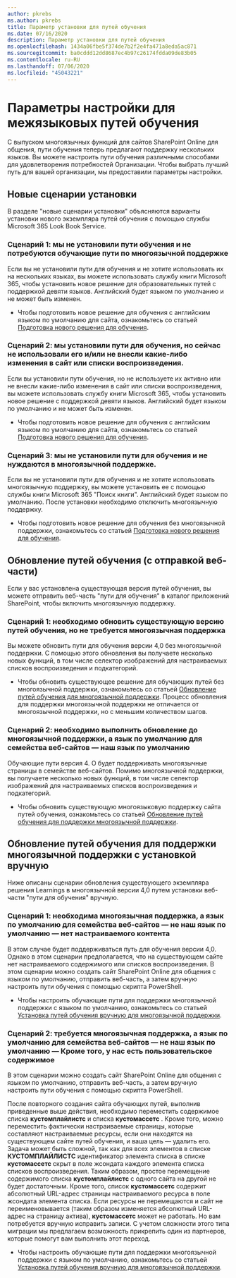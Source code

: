 ```yaml
---
author: pkrebs
ms.author: pkrebs
title: Параметр установки для путей обучения
ms.date: 07/16/2020
description: Параметр установки для путей обучения
ms.openlocfilehash: 1434a06fbe5f374de7b2f2e4fa471a8eda5ac871
ms.sourcegitcommit: ba0cddd12dd8687ec4b97c26174fdda09de83b05
ms.contentlocale: ru-RU
ms.lasthandoff: 07/06/2020
ms.locfileid: "45043221"
---
```

# <a name="setup-options-for-multilingual-learning-pathways"></a>Параметры настройки для межязыковых путей обучения
С выпуском многоязычных функций для сайтов SharePoint Online для общения, пути обучения теперь предлагают поддержку нескольких языков. Вы можете настроить пути обучения различными способами для удовлетворения потребностей Организации. Чтобы выбрать лучший путь для вашей организации, мы предоставили параметры настройки. 

## <a name="new-install-scenarios"></a>Новые сценарии установки
В разделе "новые сценарии установки" объясняются варианты установки нового экземпляра путей обучения с помощью службы Microsoft 365 Look Book Service. 

### <a name="scenario-1-we-have-not-installed-learning-pathways-and-need-learning-pathways-multilingual-support"></a>Сценарий 1: мы не установили пути обучения и не потребуются обучающие пути по многоязычной поддержке 
Если вы не установили пути для обучения и не хотите использовать их на нескольких языках, вы можете использовать службу книги Microsoft 365, чтобы установить новое решение для образовательных путей с поддержкой девяти языков. Английский будет языком по умолчанию и не может быть изменен. 
- Чтобы подготовить новое решение для обучения с английским языком по умолчанию для сайта, ознакомьтесь со статьей [Подготовка нового решения для обучения](custom_provision.md).

### <a name="scenario-2-we-installed-learning-pathways-but-arent-currently-using-it-andor-havent-made-any-customization-to-the-site-or-playlists"></a>Сценарий 2: мы установили пути для обучения, но сейчас не использовали его и/или не внесли какие-либо изменения в сайт или списки воспроизведения. 
Если вы установили пути обучения, но не используете их активно или не внесли какие-либо изменения в сайт или списки воспроизведения, вы можете использовать службу книги Microsoft 365, чтобы установить новое решение с поддержкой девяти языков. Английский будет языком по умолчанию и не может быть изменен. 
- Чтобы подготовить новое решение для обучения с английским языком по умолчанию для сайта, ознакомьтесь со статьей [Подготовка нового решения для обучения](custom_provision.md).

### <a name="scenario-3-we-havent-installed-learning-pathways-and-dont-need-multilingual-support"></a>Сценарий 3: мы не установили пути для обучения и не нуждаются в многоязычной поддержке. 
Если вы не установили пути для обучения и не хотите использовать многоязычную поддержку, вы можете установить ее с помощью службы книги Microsoft 365 "Поиск книги". Английский будет языком по умолчанию. После установки необходимо отключить многоязычную поддержку. 
- Чтобы подготовить новое решение для обучения без многоязычной поддержки, ознакомьтесь со статьей [Подготовка нового решения для обучения](custom_provision.md).

## <a name="update-learning-pathways-with-a-web-part-upload-scenarios"></a>Обновление путей обучения (с отправкой веб-части)
Если у вас установлена существующая версия путей обучения, вы можете отправить веб-часть "пути для обучения" в каталог приложений SharePoint, чтобы включить многоязычную поддержку. 

### <a name="scenario-1-we-need-to-upgrade-an-existing-version-of-learning-pathways-but-dont-need-multilingual-support"></a>Сценарий 1: необходимо обновить существующую версию путей обучения, но не требуется многоязычная поддержка
Вы можете обновить пути для обучения версии 4,0 без многоязычной поддержки. С помощью этого обновления вы получаете несколько новых функций, в том числе селектор изображений для настраиваемых списков воспроизведения и подкатегорий. 

- Чтобы обновить существующее решение для обучающих путей без многоязычной поддержки, ознакомьтесь со статьей [Обновление путей обучения для многоязычной поддержки](custom_update.md). Процесс обновления для поддержки многоязычной поддержки не отличается от многоязычной поддержки, но с меньшим количеством шагов. 

### <a name="scenario-2-we-need-to-upgrade-to-multilingual-support-and-the-default-language-of-the-site-collection-is-our-default-language"></a>Сценарий 2: необходимо выполнить обновление до многоязычной поддержки, а язык по умолчанию для семейства веб-сайтов — наш язык по умолчанию
Обучающие пути версия 4. O будет поддерживать многоязычные страницы в семействе веб-сайтов. Помимо многоязычной поддержки, вы получаете несколько новых функций, в том числе селектор изображений для настраиваемых списков воспроизведения и подкатегорий. 
- Чтобы обновить существующую многоязыковую поддержку сайта путей обучения, ознакомьтесь со статьей [Обновление путей обучения для поддержки многоязычной поддержки](custom_update.md). 

## <a name="update-learning-pathways-for-multilingual-support-with-manual-install"></a>Обновление путей обучения для поддержки многоязычной поддержки с установкой вручную 
Ниже описаны сценарии обновления существующего экземпляра решения Learnings в многоязычной версии 4,0 путем установки веб-части "пути для обучения" вручную. 

### <a name="scenario-1-we-need-multilingual-support-and-the-default-language-of-the-site-collection-is-not-our-default-language--no-custom-content"></a>Сценарий 1: необходима многоязычная поддержка, а язык по умолчанию для семейства веб-сайтов — не наш язык по умолчанию — нет настраиваемого контента 
В этом случае будет поддерживаться путь для обучения версии 4,0. Однако в этом сценарии предполагается, что на существующем сайте нет настраиваемого содержимого или списков воспроизведения. В этом сценарии можно создать сайт SharePoint Online для общения с языком по умолчанию, отправить веб-часть, а затем вручную настроить пути обучения с помощью скрипта PowerShell. 
- Чтобы настроить обучающие пути для поддержки многоязычной поддержки с языком по умолчанию, ознакомьтесь со статьей [Установка путей обучения вручную для многоязычной поддержки](custom_manualsetup.md).

### <a name="scenario-2-we-need-multilingual-support-and-the-default-language-of-the-site-collection-is-not-our-default-language--plus-we-have-custom-content"></a>Сценарий 2: требуется многоязычная поддержка, а язык по умолчанию для семейства веб-сайтов — не наш язык по умолчанию — Кроме того, у нас есть пользовательское содержимое 
В этом сценарии можно создать сайт SharePoint Online для общения с языком по умолчанию, отправить веб-часть, а затем вручную настроить пути обучения с помощью скрипта PowerShell. 

После повторного создания сайта обучающих путей, выполнив приведенные выше действия, необходимо переместить содержимое списка **кустомплайлистс** и списка **кустомассетс** . Кроме того, можно переместить фактически настраиваемые страницы, которые составляют настраиваемые ресурсы, если они находятся на существующем сайте путей обучения, и ваша цель — удалить его. Задача может быть сложной, так как для всех элементов в списке **КУСТОМПЛАЙЛИСТС** идентификатор элемента списка в списке **кустомассетс** скрыт в поле жсондата каждого элемента списка списков воспроизведения. Таким образом, простое перемещение содержимого списка **кустомплайлистс** с одного сайта на другой не будет достаточным. Кроме того, список **кустомассетс** содержит абсолютный URL-адрес страницы настраиваемого ресурса в поле жсондата элемента списка. Если ресурсы не перемещаются и сайт не переименовывается (таким образом изменяется абсолютный URL-адрес на страницу актива), **кустомассетс** может не работать. Но вам потребуется вручную исправить записи. С учетом сложности этого типа миграции мы предлагаем возможность прикрепить один из партнеров, которые помогут вам выполнить этот переход.
- Чтобы настроить обучающие пути для поддержки многоязычной поддержки с языком по умолчанию, ознакомьтесь со статьей [Установка путей обучения вручную для многоязычной поддержки](custom_manualsetup.md).